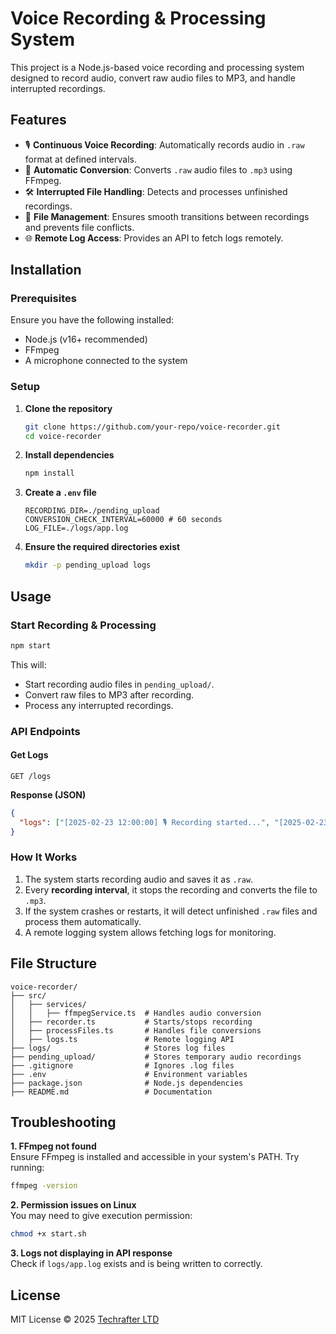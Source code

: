 # Voice Recording & Processing System

This project is a Node.js-based voice recording and processing system designed to record audio, convert raw audio files to MP3, and handle interrupted recordings.

## Features

- 🎙️ **Continuous Voice Recording**: Automatically records audio in `.raw` format at defined intervals.
- 🔄 **Automatic Conversion**: Converts `.raw` audio files to `.mp3` using FFmpeg.
- 🛠 **Interrupted File Handling**: Detects and processes unfinished recordings.
- 📁 **File Management**: Ensures smooth transitions between recordings and prevents file conflicts.
- 🌐 **Remote Log Access**: Provides an API to fetch logs remotely.

## Installation

### Prerequisites

Ensure you have the following installed:

- Node.js (v16+ recommended)
- FFmpeg
- A microphone connected to the system

### Setup

1. **Clone the repository**

   ```sh
   git clone https://github.com/your-repo/voice-recorder.git
   cd voice-recorder
   ```

2. **Install dependencies**

   ```sh
   npm install
   ```

3. **Create a `.env` file**

   ```
   RECORDING_DIR=./pending_upload
   CONVERSION_CHECK_INTERVAL=60000 # 60 seconds
   LOG_FILE=./logs/app.log
   ```

4. **Ensure the required directories exist**
   ```sh
   mkdir -p pending_upload logs
   ```

## Usage

### Start Recording & Processing

```sh
npm start
```

This will:

- Start recording audio files in `pending_upload/`.
- Convert raw files to MP3 after recording.
- Process any interrupted recordings.

### API Endpoints

#### Get Logs

```http
GET /logs
```

**Response (JSON)**

```json
{
  "logs": ["[2025-02-23 12:00:00] 🎙️ Recording started...", "[2025-02-23 12:02:00] ✅ Finished recording..."]
}
```

### How It Works

1. The system starts recording audio and saves it as `.raw`.
2. Every **recording interval**, it stops the recording and converts the file to `.mp3`.
3. If the system crashes or restarts, it will detect unfinished `.raw` files and process them automatically.
4. A remote logging system allows fetching logs for monitoring.

## File Structure

```
voice-recorder/
├── src/
│   ├── services/
│   │   ├── ffmpegService.ts  # Handles audio conversion
│   ├── recorder.ts           # Starts/stops recording
│   ├── processFiles.ts       # Handles file conversions
│   ├── logs.ts               # Remote logging API
├── logs/                     # Stores log files
├── pending_upload/           # Stores temporary audio recordings
├── .gitignore                # Ignores .log files
├── .env                      # Environment variables
├── package.json              # Node.js dependencies
├── README.md                 # Documentation
```

## Troubleshooting

**1. FFmpeg not found**  
Ensure FFmpeg is installed and accessible in your system's PATH. Try running:

```sh
ffmpeg -version
```

**2. Permission issues on Linux**  
You may need to give execution permission:

```sh
chmod +x start.sh
```

**3. Logs not displaying in API response**  
Check if `logs/app.log` exists and is being written to correctly.

## License

MIT License © 2025 [Techrafter LTD](https://www.techrafter.com/)
